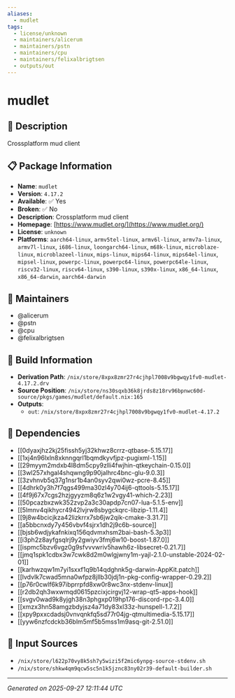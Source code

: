 ```yaml
---
aliases:
  - mudlet
tags:
  - license/unknown
  - maintainers/alicerum
  - maintainers/pstn
  - maintainers/cpu
  - maintainers/felixalbrigtsen
  - outputs/out
---
```


# mudlet

## 📝 Description

Crossplatform mud client

## 📋 Package Information

- **Name**: `mudlet`
- **Version**: `4.17.2`
- **Available**: ✅ Yes
- **Broken**: ✅ No
- **Description**: Crossplatform mud client
- **Homepage**: [https://www.mudlet.org/](https://www.mudlet.org/)
- **License**: `unknown`
- **Platforms**: `aarch64-linux`, `armv5tel-linux`, `armv6l-linux`, `armv7a-linux`, `armv7l-linux`, `i686-linux`, `loongarch64-linux`, `m68k-linux`, `microblaze-linux`, `microblazeel-linux`, `mips-linux`, `mips64-linux`, `mips64el-linux`, `mipsel-linux`, `powerpc-linux`, `powerpc64-linux`, `powerpc64le-linux`, `riscv32-linux`, `riscv64-linux`, `s390-linux`, `s390x-linux`, `x86_64-linux`, `x86_64-darwin`, `aarch64-darwin`
## 👥 Maintainers

- @alicerum
- @pstn
- @cpu
- @felixalbrigtsen


## 🔧 Build Information

- **Derivation Path**: `/nix/store/8xpx8zmr27r4cjhpl7008v9bgwqy1fv0-mudlet-4.17.2.drv`
- **Source Position**: `/nix/store/ns30sqxb36k8jrds8z18rv96bpnwc60d-source/pkgs/games/mudlet/default.nix:165`
- **Outputs**:
  - `out`:  `/nix/store/8xpx8zmr27r4cjhpl7008v9bgwqy1fv0-mudlet-4.17.2`

## 🔗 Dependencies

- [[0dyaxjhz2kj25fissh5yj32khwz8crrz-qtbase-5.15.17]]
- [[1xj4n96lxln8xknngqrl1bqmdkyvfjpz-pugixml-1.15]]
- [[29myym2mdxb4l8dm5cpy9zlli4fwjhin-qtkeychain-0.15.0]]
- [[3wl257xhgal4shqwng9p90jalhrc4bnc-glu-9.0.3]]
- [[3zvhnvb5q37g1nsr1b4an0syv2qwi0wz-pcre-8.45]]
- [[4dhrk0y3h7f7qgs499ma30zl4y704ij6-qttools-5.15.17]]
- [[4f9j67x7cgs2hzjgyyzm8q6z1w2vgy41-which-2.23]]
- [[50pcazbxzwk352zvp2a3c30apdp7cn07-lua-5.1.5-env]]
- [[5lmnv4qikhycr4942lvjrw8sbygckqrc-libzip-1.11.4]]
- [[9j8w4bcicjkza42lizkrrx7sb6jw2qik-cmake-3.31.7]]
- [[a5bbcnxdy7y456vbvf4sjrx1dh2j9c6b-source]]
- [[bjsb6wdjykafnkixq156qdvmxhsm2bai-bash-5.3p3]]
- [[i3ph2z8ayfgsqlrj9y2gwiyv3fmj6w10-boost-1.87.0]]
- [[ispmc5bzv6vgz0g9sfvvvwriv5hawh6z-libsecret-0.21.7]]
- [[jmq1spk1cdbx3w7cwk8d2m0wlgjwny1m-yajl-2.1.0-unstable-2024-02-01]]
- [[karhwzqw1m7yi1sxxf1q9b14qdghnk5g-darwin-AppKit.patch]]
- [[lvdvlk7cwad5mna0wfpz8jllb30jdj1n-pkg-config-wrapper-0.29.2]]
- [[p76r0cwlf6k97ibprrpfd8xw0r8wc3nx-stdenv-linux]]
- [[r2db2qh3wxwmqd0615pzcixjcirgvj12-wrap-qt5-apps-hook]]
- [[svgv0wad9k8yjgh38n3phgxp019hp176-discord-rpc-3.4.0]]
- [[xmzx3hn58amgzbdyjsz4a71dy83xl33z-hunspell-1.7.2]]
- [[xpy9pxxcdadsj0vnvqnkfq5sd77r04jg-qtmultimedia-5.15.17]]
- [[yyw6nzfcdckb36blm5mf5b5mss1m9asq-git-2.51.0]]

## 📁 Input Sources

- `/nix/store/l622p70vy8k5sh7y5wizi5f2mic6ynpg-source-stdenv.sh`
- `/nix/store/shkw4qm9qcw5sc5n1k5jznc83ny02r39-default-builder.sh`

---
*Generated on 2025-09-27 12:11:44 UTC*
